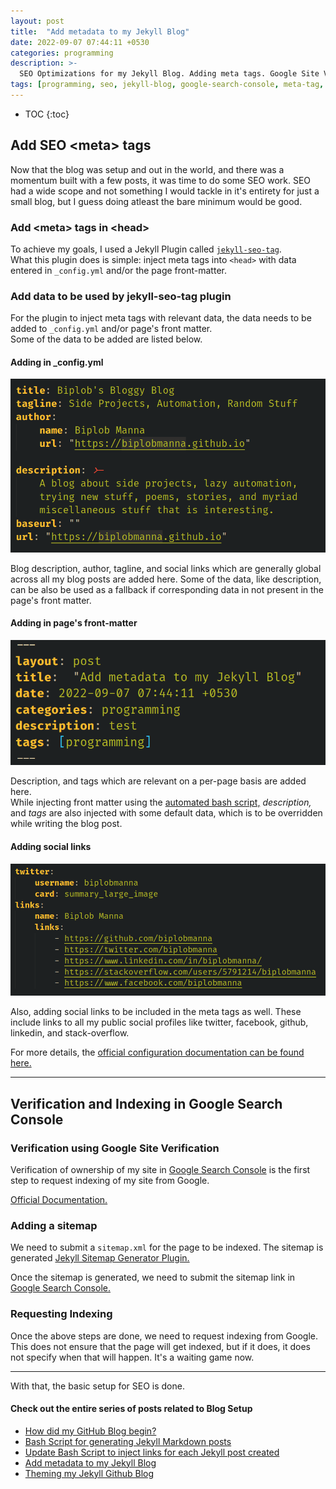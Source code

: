 ```yaml
---
layout: post
title:  "Add metadata to my Jekyll Blog"
date: 2022-09-07 07:44:11 +0530
categories: programming
description: >-
  SEO Optimizations for my Jekyll Blog. Adding meta tags. Google Site Verification. Sitemap Generation.
tags: [programming, seo, jekyll-blog, google-search-console, meta-tag, optimization]
---
```


<style type='text/css'>#markdown-toc::before{content:'Table of Contents';font-weight:700}#markdown-toc{border:3px solid #aaa;padding:1.5em;margin-left:0;display:inline-block}</style>

* TOC
{:toc}

## Add SEO \<meta\> tags

Now that the blog was setup and out in the world, and there was a momentum built with a few posts, it was time to do some SEO work. SEO had a wide scope and not something I would tackle in it's entirety for just a small blog, but I guess doing atleast the bare minimum would be good.

### Add \<meta\> tags in \<head\>

To achieve my goals, I used a Jekyll Plugin called [`jekyll-seo-tag`](https://github.com/jekyll/jekyll-seo-tag). <br>
What this plugin does is simple: inject meta tags into `<head>` with data entered in `_config.yml` and/or the page front-matter.

### Add data to be used by jekyll-seo-tag plugin

For the plugin to inject meta tags with relevant data, the data needs to be added to `_config.yml` and/or page's front matter. <br>
Some of the data to be added are listed below.

#### Adding in _config.yml

![Data added to _config.yml](/assets/img/07-09-2022-config_yml.png)

Blog description, author, tagline, and social links which are generally global across all my blog posts are added here. Some of the data, like description, can be also be used as a fallback if corresponding data in not present in the page's front matter.

#### Adding in page's front-matter

![Data added to front-matter of a page](/assets/img/07-09-2022-frontmatter.png)

Description, and tags which are relevant on a per-page basis are added here. <br>
While injecting front matter using the [automated bash script,](https://biplobmanna.github.io/programming/2022/09/06/bash-script-for-generating-jekyll-markdown-posts.html) _description,_ and _tags_ are also injected with some default data, which is to be overridden while writing the blog post.

#### Adding social links

![Social Links to be added in meta tags](/assets/img/07-09-2022-seo-social-links.png)

Also, adding social links to be included in the meta tags as well. These include links to all my public social profiles like twitter, facebook, github, linkedin, and stack-overflow.

 For more details, the [official configuration documentation can be found here.](https://github.com/jekyll/jekyll-seo-tag/blob/master/docs/advanced-usage.md)

---

## Verification and Indexing in Google Search Console

### Verification using Google Site Verification

Verification of ownership of my site in [Google Search Console](https://search.google.com/search-console) is the first step to request indexing of my site from Google.

[Official Documentation.](https://support.google.com/webmasters/answer/9008080?hl=en)

### Adding a sitemap

We need to submit a `sitemap.xml` for the page to be indexed. The sitemap is generated [Jekyll Sitemap Generator Plugin.](https://github.com/jekyll/jekyll-sitemap)

Once the sitemap is generated, we need to submit the sitemap link in [Google Search Console.](https://search.google.com/search-console/sitemaps)

### Requesting Indexing

Once the above steps are done, we need to request indexing from Google. This does not ensure that the page will get indexed, but if it does, it does not specify when that will happen. It's a waiting game now.

---

With that, the basic setup for SEO is done.

#### Check out the entire series of posts related to Blog Setup

* [How did my GitHub Blog begin?](https://biplobmanna.github.io/programming/2022/09/06/how-did-my-github-blog-begin.html)
* [Bash Script for generating Jekyll Markdown posts](https://biplobmanna.github.io/programming/2022/09/06/bash-script-for-generating-jekyll-markdown-posts.html)
* [Update Bash Script to inject links for each Jekyll post created](https://biplobmanna.github.io/programming/2022/09/06/update-bash-script-to-inject-links-for-each-jekyll-post-created.html)
* [Add metadata to my Jekyll Blog](https://biplobmanna.github.io/programming/2022/09/07/add-metadata-to-my-jekyll-blog.html)
* [Theming my Jekyll Github Blog](https://biplobmanna.github.io/programming/2022/09/08/theming-my-jekyll-github-blog.html)
